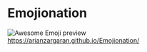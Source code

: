 # Emojionation
![Awesome Emoji preview](https://arianzargaran.github.io/Emojionation/stylings/preview/firstpreview.png)
<br>
https://arianzargaran.github.io/Emojionation/
